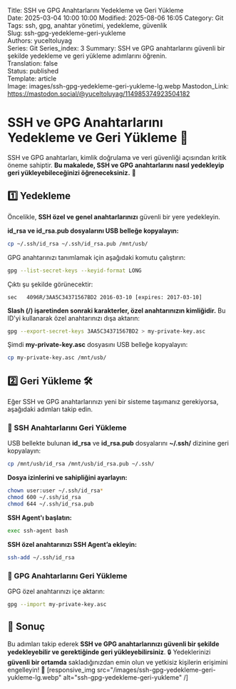 Title: SSH ve GPG Anahtarlarını Yedekleme ve Geri Yükleme  
Date: 2025-03-04 10:00 10:00 
Modified: 2025-08-06 16:05
Category: Git  
Tags: ssh, gpg, anahtar yönetimi, yedekleme, güvenlik  
Slug: ssh-gpg-yedekleme-geri-yukleme  
Authors: yuceltoluyag  
Series: Git
Series_index: 3
Summary: SSH ve GPG anahtarlarını güvenli bir şekilde yedekleme ve geri yükleme adımlarını öğrenin.  
Translation: false  
Status: published  
Template: article  
Image: images/ssh-gpg-yedekleme-geri-yukleme-lg.webp
Mastodon_Link: https://mastodon.social/@yuceltoluyag/114985374923504182

# SSH ve GPG Anahtarlarını Yedekleme ve Geri Yükleme 🔑

SSH ve GPG anahtarları, kimlik doğrulama ve veri güvenliği açısından kritik öneme sahiptir. **Bu makalede, SSH ve GPG anahtarlarını nasıl yedekleyip geri yükleyebileceğinizi öğreneceksiniz.** 💾


## 1️⃣ Yedekleme

Öncelikle, **SSH özel ve genel anahtarlarınızı** güvenli bir yere yedekleyin.

**id_rsa ve id_rsa.pub dosyalarını USB belleğe kopyalayın:**

```bash
cp ~/.ssh/id_rsa ~/.ssh/id_rsa.pub /mnt/usb/
```

GPG anahtarınızı tanımlamak için aşağıdaki komutu çalıştırın:

```bash
gpg --list-secret-keys --keyid-format LONG
```

Çıktı şu şekilde görünecektir:

```plaintext
sec   4096R/3AA5C34371567BD2 2016-03-10 [expires: 2017-03-10]
```

**Slash (/) işaretinden sonraki karakterler, özel anahtarınızın kimliğidir.** Bu ID'yi kullanarak özel anahtarınızı dışa aktarın:

```bash
gpg --export-secret-keys 3AA5C34371567BD2 > my-private-key.asc
```

Şimdi **my-private-key.asc** dosyasını USB belleğe kopyalayın:

```bash
cp my-private-key.asc /mnt/usb/
```

## 2️⃣ Geri Yükleme 🛠️

Eğer SSH ve GPG anahtarlarınızı yeni bir sisteme taşımanız gerekiyorsa, aşağıdaki adımları takip edin.

### 🔹 SSH Anahtarlarını Geri Yükleme

USB bellekte bulunan **id_rsa** ve **id_rsa.pub** dosyalarını **~/.ssh/** dizinine geri kopyalayın:

```bash
cp /mnt/usb/id_rsa /mnt/usb/id_rsa.pub ~/.ssh/
```

**Dosya izinlerini ve sahipliğini ayarlayın:**

```bash
chown user:user ~/.ssh/id_rsa*
chmod 600 ~/.ssh/id_rsa
chmod 644 ~/.ssh/id_rsa.pub
```

**SSH Agent'ı başlatın:**

```bash
exec ssh-agent bash
```

**SSH özel anahtarınızı SSH Agent’a ekleyin:**

```bash
ssh-add ~/.ssh/id_rsa
```

### 🔹 GPG Anahtarlarını Geri Yükleme

GPG özel anahtarınızı içe aktarın:

```bash
gpg --import my-private-key.asc
```

## 🎯 Sonuç

Bu adımları takip ederek **SSH ve GPG anahtarlarınızı güvenli bir şekilde yedekleyebilir ve gerektiğinde geri yükleyebilirsiniz**. 🔒 Yedeklerinizi **güvenli bir ortamda** sakladığınızdan emin olun ve yetkisiz kişilerin erişimini engelleyin! 🚀
[responsive_img src="/images/ssh-gpg-yedekleme-geri-yukleme-lg.webp" alt="ssh-gpg-yedekleme-geri-yukleme" /]

